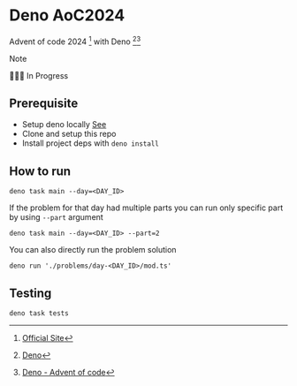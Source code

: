 # Deno AoC2024

Advent of code 2024 [^1] with Deno [^2][^3]

> [!NOTE]
> 👨🏻‍💻 In Progress

## Prerequisite
- Setup deno locally [See](https://docs.deno.com/runtime/getting_started/installation/)
- Clone and setup this repo
- Install project deps with `deno install`

## How to run

```
deno task main --day=<DAY_ID>
```

If the problem for that day had multiple parts you can run only specific part by using `--part` argument

```
deno task main --day=<DAY_ID> --part=2
```

You can also directly run the problem solution

```
deno run './problems/day-<DAY_ID>/mod.ts'
```

## Testing

```
deno task tests
```

[^1]: [Official Site](https://adventofcode.com/2024)

[^2]: [Deno](https://docs.deno.com/)

[^3]: [Deno - Advent of code](https://deno.com/blog/advent-of-code-2024)
